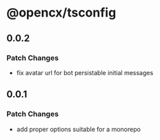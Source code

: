 # @opencx/tsconfig

## 0.0.2

### Patch Changes

- fix avatar url for bot persistable initial messages

## 0.0.1

### Patch Changes

- add proper options suitable for a monorepo
